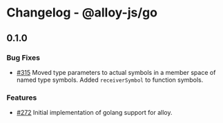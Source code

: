 # Changelog - @alloy-js/go

## 0.1.0

### Bug Fixes

- [#315](https://github.com/alloy-framework/alloy/pull/315) Moved type parameters to actual symbols in a member space of named type symbols. Added `receiverSymbol` to function symbols.

### Features

- [#272](https://github.com/alloy-framework/alloy/pull/272) Initial implementation of golang support for alloy.


